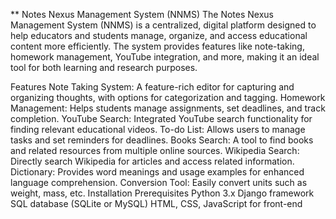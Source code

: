
** Notes Nexus Management System (NNMS)
The Notes Nexus Management System (NNMS) is a centralized, digital platform designed to help educators and students manage, organize, and access educational content more efficiently. The system provides features like note-taking, homework management, YouTube integration, and more, making it an ideal tool for both learning and research purposes.

Features
Note Taking System: A feature-rich editor for capturing and organizing thoughts, with options for categorization and tagging.
Homework Management: Helps students manage assignments, set deadlines, and track completion.
YouTube Search: Integrated YouTube search functionality for finding relevant educational videos.
To-do List: Allows users to manage tasks and set reminders for deadlines.
Books Search: A tool to find books and related resources from multiple online sources.
Wikipedia Search: Directly search Wikipedia for articles and access related information.
Dictionary: Provides word meanings and usage examples for enhanced language comprehension.
Conversion Tool: Easily convert units such as weight, mass, etc.
Installation
Prerequisites
Python 3.x
Django framework
SQL database (SQLite or MySQL)
HTML, CSS, JavaScript for front-end
